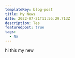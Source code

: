 ```yaml
---
templateKey: blog-post
title: My News
date: 2022-07-21T11:56:29.713Z
description: Tes
featuredpost: true
tags:
  - No
---
```

hi this my new
